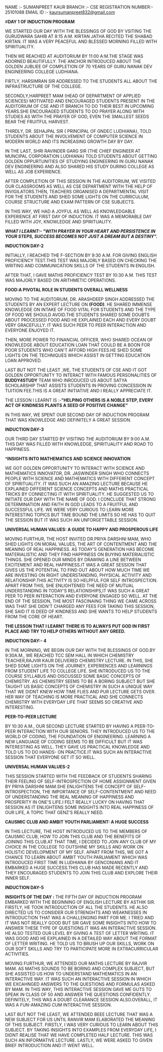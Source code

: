 NAME :- SUMANPREET KAUR 
BRANCH :- CSE
REGISTRATION NUMBER:- 25101088
EMAIL ID :- kaursumanpreet832@gmail.com

#**DAY 1 OF INDUCTION PROGRAM**

WE STARTED OUR DAY WITH THE BLESSINGS OF GOD BY VSITING THE GURUDWARA SAHIB AT 8:15 A:M. KIRTAN JATHA RECITED THE SHABAD KIRTAN. IT WAS A VERY PEACEFUL AND BLESSED MORNING FILLED WITH SPIRITUALITY.

THEN WE REACHED AT AUDITORIUM BY 11:00 A:M.THE STAGE WAS ADORNED BEAUTIFULLY. THE ANCHOR INTRODUCED ABOUT THE GOLDEN JUBLIEE OF COMPLETION OF 70 YEARS OF GURU NANAK DEV ENGINEERING COLLEGE LUDHIANA.

FIRTLY, HARSIMRAN SIR ADDRESSED TO THE STUDENTS ALL ABOUT THE INFRASTRUCTURE OF THE COLLEGE.

SECONDLY,HARPREET MAM {HEAD OF DEPARTMENT OF APPLIED SCIENCES} MOTIVATED AND ENCOURAGED STUDENTS PRESENT IN THE AUDITORIUM OF CSE AND IT BRANCH TO DO THEIR BEST IN UPCOMING YEARS.SHE ENCOURAGED STUDENTS TO DO PRAYER ALONG WITH STUDIES AS WITH THE PRAYER OF GOD, EVEN THE SMALLEST SEEDS BEAR THE FRUITFUL HARVEST.

THIRDLY, DR. SEHAJPAL SIR { PRINCIPAL OF GNDEC LUDHIANA}, TOLD STUDENTS ABOUT THE INVOLVEMENT OF COMPUTER SCIENCE IN MODERN WORLD AND ITS INCREASING GROWTH DAY BY DAY.

IN THE LAST, SHRI RAVINDER GARG SIR {THE CHIEF ENGINEER AT MUNCIPAL CORPORATION LUDHIANA} TOLD STUDENTS ABOUT GETTING GOLDEN OPPURTUNITIES OF STUDYING ENGINEERING IN GURU NANAK DEV ENGINEERING AND ALSO SHARED HIS STUDY DURING COLLEGE AS WELL AS JOB EXPERIENCE.

AFTER COMPLETION OF THIS SESSION IN THE AUDITORIUM, WE VISITED OUR CLASSROOMS AS WELL AS CSE DEPARTMENT WITH THE HELP OF INVIGILATORS.THEN, TEACHERS ORGANISED A DEPARTMENTAL VISIT FOR THE STUDENTS AND SHED SOME LIGHTS ON THE CURRICULUM, COURSE STRUCTURE AND EXAM PATTERN OF CSE SUBJECTS.

IN THIS WAY, WE HAD A JOYFUL AS WELL AS KNOWLEDGABLE EXPERIENCE AT FIRST DAY OF INDUCTION. IT WAS A MEMORABLE DAY FILLED WITH JOY, KNOWLEDGE AND SPIRITUALITY.

***WHAT I LEARNT:- "WITH PRAYER IN YOUR HEART AND PERSISTENCE IN YOUR STEPS, SUCCESS BECOMES NOT JUST A DREAM BUT A DESTINY".***

**INDUCTION DAY-2**

INITIALLY, I REACHED THE F-SECTION BY 9:30 A.M. FOR GIVING ENGLISH PROFICIENCY TEST.THIS TEST WAS MAJORLY BASED ON CHECKING THE WRITING AND COMMUNICATION SKILLS OF THE STUDENTS IN ENGLISH.

AFTER THAT, I GAVE MATHS PROFICIENCY TEST BY 10:30 A.M. THIS TEST WAS MAJORLY BASED ON ARITHMETIC OPERATIONS.

**FOOD:A PIVOTAL ROLE IN STUDENTS OVERALL WELLNESS**

MOVING TO THE AUDITORIUM, DR. ARASHDEEP SINGH ADDRESSED THE STUDENTS BY AN EXPERT LECTURE ON **(FOOD)**. HE SHARED IMMENSE KNOWLEDGE ON INTAKE OF FOOD VITAL FOR STUDENTS AND THE TYPE OF FOOD WE SHOULD AVOID.THE STUDENTS SHARED SOME DOUBTS ABOUT PROCESSED FOOD AND HE EXPLAINED EACH AND EVERY DOUBT VERY GRACEFULLY. IT WAS SUCH PEER TO PEER INTERACTION AND EVERYONE ENJOYED IT.


THEN, MORE POWER TO FINANCIAL OFFICER, WHO SHARED OCEAN OF KNOWLEDGE ABOUT EDUCATION LOAN THAT COULD BE A BOON FOR POOR STUDENTS WHO CAN'T AFFORD HIGH FEES.HE SHED SOME LIGHTS ON THE TECHNIQUES WHICH ASSIST IN GETTING EDUCATION LOAN APPROVED.

LAST BUT NOT THE LEAST ,WE, THE STUDENTS OF CSE AND IT GOT GOLDEN OPPORTUNITY TO INTERACT WITH FAMOUS PERSONALITIES OF **BUDDY4STUDY** TEAM WHO INRODUCED US ABOUT SATYA SCHOLARSHIP THAT ASSISTS STUDENTS IN PROVING CONCESSION IN TUITION FEE.THIS IS A GREAT INITIATIVE AND I REALLY APPRECIATE IT.

THE LESSON I LEARNT IS :-**"HELPING OTHERS IS A NOBLE STEP, EVERY ACT OF KINDNESS PLANTS A SEED OF POSITIVE CHANGE"**

IN THIS WAY, WE SPENT OUR SECOND DAY OF INDUCTION PROGRAM THAT WAS KNOWLEDGE AND DEFINITELY A GREAT SESSION.

**INDUCTION DAY-3**

OUR THIRD DAY STARTED BY VISITING THE AUDITORIUM BY 9:00 A.M. THIS DAY WAS FILLED WITH KNOWLEDGE, SPIRITUALITY AND ROAD TO HAPPINESS.

***INSIGHTS INTO MATHEMATICS AND SCIENCE INNOVATION**

WE GOT GOLDEN OPPORTUNITY TO INTERACT WITH SCIENCE AND MATHEMATICS INNOVATOR, DR. JASWINDER SINGH WHO CONNECTS PEOPLE WITH SCIENCE AND MATHEMATICS WITH DIFFERENT CONCEPT OF SPIRITUALITY.  IT WAS SUCH AN AMAZING LECTURE BECAUSE HE EXPLAINED DIFFERENT SCIENCE CONCEPTS AND MATHS PRACTICAL TRICKS BY CONNECTING IT WITH SPIRITUALITY. HE SUGGESTED US TO INITIATE OUR DAY WITH THE NAME OF GOD. I CONCLUDE THAT STRONG DETERMINATION AND FAITH IN GOD LEADS TO A FRUITFUL AND SUCCESSFUL LIFE. WE WERE VERY CURIOUS TO LEARN MORE INTERESTING TOPICS BUT TIME BOUND THE LIMITS SO HE HAS TO QUIT THE SESSION BUT IT WAS SUCH AN UNFORGETTABLE SESSION.

**UNIVERSAL HUMAN VALUES: A GUIDE TO HAPPY AND PROSPEROUS LIFE**

MOVING FURTHUR, THE HOST INVITED DR.PRIYA DARSHNI MAM, WHO SHED LIGHTS ON MORAL VALUES, THE ART OF CONTENTMENT AND THE MEANING OF REAL HAPPINESS. AS TODAY'S GENERATION HAS BECOME MATERIALISTIC AND THEY FIND HAPPINESS ON BUYING MATERIALISTIC THINGS. SHE OPENED OUR MINDS BY DRAWING A LINE BETWEEN EXCITEMENT AND REAL HAPPINESS.IT WAS A GREAT SESSION THAT GIVES US THE POTENTIAL TO FIND OUT ABOUT HOW MUCH TIME WE ARE INVESTING ON RIGHT UNDERSTANDING, PHYSICAL ACTIVITY AND RELATIONSHIP.THIS ACTIVITY IS SO HELPFUL FOR SELF INTROSPECTION. APART FROM THIS, SHE ENLIGHTENED THE NEED OF MUTUAL UNDERSTANDING IN TODAY'S RELATIONSHIPS,IT WAS SUCH A GREAT PEER TO PEER INTERACTION AND EVERYONE ENGAGED SO WELL. AT THE END OF THE SESSION, THE MOST FASCINAING THING WE CAME ACROSS WAS THAT SHE DIDN'T CHARGED ANY FEES FOR TAKING THIS SESSION, SHE SAID IT IS DEED OF KINDNESS AND SHE WANTS TO HELP STUDENTS FROM THE CORE OF HEART.

**THE LESSON THAT I LEARNT THERE IS TO ALWAYS PUT GOD IN FIRST PLACE AND TRY TO HELP OTHERS WITHOUT ANY GREED.**

**INDUCTION DAY:- 4**

IN THE MORNING, WE BEGIN OUR DAY WITH THE BLESSINGS OF GOD.BY 9:30A.M., WE REACHED TCC SEM HALL IN WHICH CHEMISTRY TEACHER,RAJVIR KAUR DELIVERED CHEMISTRY LECTURE.
IN THIS, SHE SHED SOME LIGHTS ON THE JOURNEY, EXPERIENCES AND LEARNINGS FROM STUDENT LIFE TO COLLEGE LIFE. SHE INTRODUCED US TO THE COURSE SYLLABUS AND DISCUSSED SOME BASIC CONCEPTS OF CHEMISTRY. AS CHEMISTRY SEEMS TO BE A BORING SUBJECT BUT SHE TAUGHT US BASIC CONCEPTS OF CHEMISTRY IN SUCH A UNIQUE WAY THAT WE DIDNT KNEW HOW TIME FLIES AND PUR LECTURE GETS OVER. HER WAY OF TEACHING IS MORE PRACTICAL AND SHE CONNECTS CHEMISTRY WITH EVERYDAY LIFE THAT SEEMS SO CREATIVE AND INTERESTING.

**PEER-TO-PEER LECTURE**

BY 10:30 A.M., OUR SECOND LECTURE STARTED BY HAVING A PEER-TO-PEER INTERACTION WITH OUR SENIORS. THEY INTRODUCED US TO THE WORLD OF CODING, THE FOUNDATION OF ENGINEERING. LEARNING A NEW LANGUAGE OF CODING SEEMS TO BE DIFFICULT BUT IT WAS INTERESTING AS WELL. THEY GAVE US PRACTICAL KNOWLEDGE AND TOLD US TO DO HANDS- ON PRACTICE.IT WAS SUCH AN INTERACTIVE SESSION THAT EVERYONE GET IT SO WELL.


**UNIVERSAL HUMAN VALUES-2**

THIS SESSION STARTED WITH THE FEEDBACK OF STUDENTS SHARING THEIR FEELING OF SELF-INTROSPECTION OF HOME ASSIGNMENT GIVEN BY PRIYA DARSHNI MAM.SHE ENLIGHTENS THE CONCEPT OF SELF- INTROSPECTION, THE IMPORTANCE OF SELF-CONTENTMENT AND NEED OF UNDERSTANDING THE REAL MEANING OF HAPPINESS AND PROSPERITY IN ONE'S LIFE.I FELT REALLY LUCKY  ON HAVING THAT SESSION AS IT ENLIGHTENS SOME INSIGHTS INTO REAL HAPPINESS OF OUR LIFE, A TOPIC THAT GENZ'S REALLY NEED.


**CAUSMIC CLUB AND AMBIT YOUTH PARLIAMENT: A HUGE SUCCESS**

IN THIS LECTURE, THE HOST INTRODUCED US TO THE MEMBERS OF CAUSMIC CLUB, HOW TO JOIN THIS CLUB AND THE BENEFITS OF JOINING THIS CLUB.AT THAT TIME, I DECIDED TO JOIN ANY CLUB OF MY CHOICE IN THE COLLEGE TO OUTSHINE MY SKILLS AND WORK ON HOLISTIC DEVELOPMENT OF MY SELF.
APART FROM THIS, WE GOT A CHANCE TO LEARN ABOUT AMBIT YOUTH PARLIAMENT WHICH WAS INTRODUCED FIRST TIME IN LUDHIANA BY GENCONIANS AND IT EMBARKED A HUGE SUCCESS.THIS CLUB HAS MADE RECENTLY AND THEY ENCOURAGED STUDENTS TO JOIN THIS CLUB AND EXPLORE THEIR INNER SELF.

**INDUCTION DAY-5**

**INSIGHTS OF THE DAY :**
THE FIFTH DAY OF INDUCTION PROGRAM EMBARKED WITH THE BEGINNING OF ENGLISH LECTURE BY ASTHIK SIR. FIRSTLY, HE TOOK INTRODUCTION OF ALL THE STUDENTS. HE ALSO DIRECTED US TO CONSIDER OUR STRENGHTS AND WEAKNESSES IN INTRODUCTION THAT WAS A CHALLENGING PART FOR ME. I TRIED AND IT WAS NOT REALLY GOOD BUT SIR GAVE SOME INSIGHTS INTO HOW TO ANSWER THESE TYPE OF QUESTIONS.IT WAS AN INTERACTIVE SESSION. HE ALSO TESTED OUR LEVEL BY GIVING A TEST OF LETTER WRITING. IT WAS GOOD AND HE EXPLAINED IN A DETAILED WAY ABOUT THE FORMAT OF LETTER WRITING. HE TOLD US TO BRUSH UP OUR SKILLS, WORK ON OUR SOFT SKILLS AND TRY TO PARTICIPATE MORE IN EXTRACURRICULAR ACTIVITIES.

MOVING FURTHUR, WE ATTENDED OUR MATHS LECTURE BY RAJVIR MAM. AS MATHS SOUNDS TO BE BORING AND COMPLEX SUBJECT, BUT SHE ASSISTED US HOW TO UNDERSTAND MATHEMATICS IN AN INTERACTIVE WAY. IT WAS SUCH AN INTERACTIVE SESSION IN WHICH WE EXCAHNGED ANSWERS TO THE QUESTIONS AND FORMULAS ASKED BY MAM. IN THIS WAY, THIS INTERACTIVE SESSION GAVE ME GUTS TO SPEAK IN CLASS OF 50 AND ANSWER THE QUESTIONS CONFIDENTLY. DEFINITELY, THIS WAS A DOUBT CLEARANCE SESSION ALSO.OVERALL, IT WAS A FUN-AMAZING CUM INTERACTIVE SESSION.

LAST BUT NOT THE LEAST, WE ATTENDED BEEE LECTURE THAT WAS A NEW SUBJECT FOR US UNTIL RANVIR MAM ELABORATED THE MEANING OF THIS SUBJECT. FIRSTLY, I WAS VERY CURIOUS TO LEARN ABOUT THIS SUBJECT. BY TAKING INSIGHTS INTO EXAMPLES FROM EVERYDAY LIFE, I DIDNT REALISE THAT WE HAVE COMPLETED HALF LECTURE. THIS WAS SUCH AN INFORMATIVE LECTURE. LASTLY, WE WERE ASKED TO GIVEN BRIEF INTRODUCTION AND IT WENT WELL.


